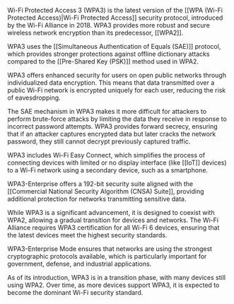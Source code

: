 Wi-Fi Protected Access 3 (WPA3) is the latest version of the [[WPA (Wi-Fi Protected Access)|Wi-Fi Protected Access]] security protocol, introduced by the Wi-Fi Alliance in 2018. WPA3 provides more robust and secure wireless network encryption than its predecessor, [[WPA2]].

WPA3 uses the [[Simultaneous Authentication of Equals (SAE)]] protocol, which provides stronger protections against offline dictionary attacks compared to the [[Pre-Shared Key (PSK)]] method used in WPA2.

WPA3 offers enhanced security for users on open public networks through individualized data encryption. This means that data transmitted over a public Wi-Fi network is encrypted uniquely for each user, reducing the risk of eavesdropping.

The SAE mechanism in WPA3 makes it more difficult for attackers to perform brute-force attacks by limiting the data they receive in response to incorrect password attempts. WPA3 provides forward secrecy, ensuring that if an attacker captures encrypted data but later cracks the network password, they still cannot decrypt previously captured traffic.

WPA3 includes Wi-Fi Easy Connect, which simplifies the process of connecting devices with limited or no display interface (like [[IoT]] devices) to a Wi-Fi network using a secondary device, such as a smartphone.

WPA3-Enterprise offers a 192-bit security suite aligned with the [[Commercial National Security Algorithm (CNSA) Suite]], providing additional protection for networks transmitting sensitive data.

While WPA3 is a significant advancement, it is designed to coexist with WPA2, allowing a gradual transition for devices and networks. The Wi-Fi Alliance requires WPA3 certification for all Wi-Fi 6 devices, ensuring that the latest devices meet the highest security standards.

WPA3-Enterprise Mode ensures that networks are using the strongest cryptographic protocols available, which is particularly important for government, defense, and industrial applications.

As of its introduction, WPA3 is in a transition phase, with many devices still using WPA2. Over time, as more devices support WPA3, it is expected to become the dominant Wi-Fi security standard.
